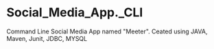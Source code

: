 # Social_Media_App._CLI
Command Line Social Media App named "Meeter". Ceated using JAVA, Maven, Junit, JDBC, MYSQL
